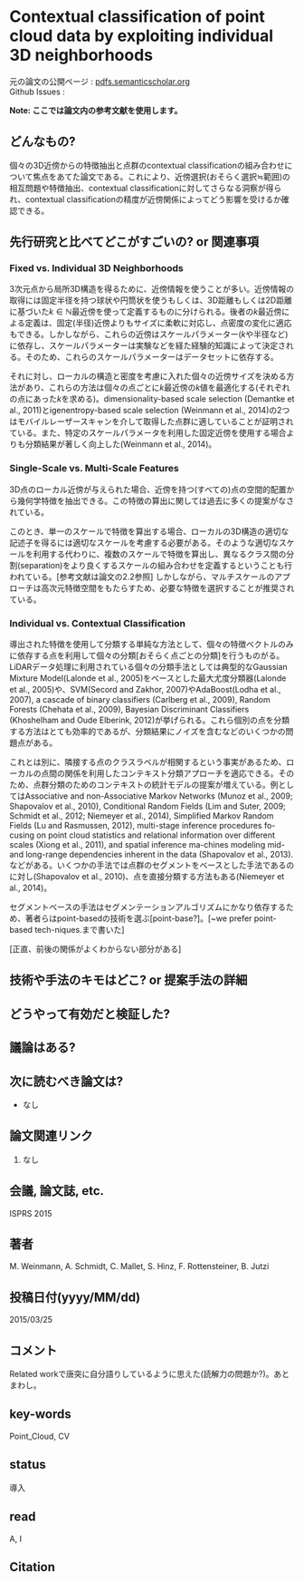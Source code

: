 # Contextual classification of point cloud data by exploiting individual 3D neighborhoods

元の論文の公開ページ : [pdfs.semanticscholar.org](https://pdfs.semanticscholar.org/8a02/611c1f049846d0daa5f7a8844676874020dd.pdf)  
Github Issues : 

**Note: ここでは論文内の参考文献を使用します。**

## どんなもの?
個々の3D近傍からの特徴抽出と点群のcontextual classificationの組み合わせについて焦点をあてた論文である。これにより、近傍選択(おそらく選択≒範囲)の相互問題や特徴抽出、contextual classificationに対してさらなる洞察が得られ、contextual classificationの精度が近傍関係によってどう影響を受けるか確認できる。

## 先行研究と比べてどこがすごいの? or 関連事項
### Fixed vs. Individual 3D Neighborhoods
3次元点から局所3D構造を得るために、近傍情報を使うことが多い。近傍情報の取得には固定半径を持つ球状や円筒状を使うもしくは、3D距離もしくは2D距離に基づいた$k \in \mathbb{N}$最近傍を使って定義するものに分けられる。後者の$k$最近傍による定義は、固定(半径)近傍よりもサイズに柔軟に対応し、点密度の変化に適応もできる。しかしながら、これらの近傍はスケールパラメーター($k$や半径など)に依存し、スケールパラメーターは実験などを経た経験的知識によって決定される。そのため、これらのスケールパラメーターはデータセットに依存する。

それに対し、ローカルの構造と密度を考慮に入れた個々の近傍サイズを決める方法があり、これらの方法は個々の点ごとに$k$最近傍の$k$値を最適化する(それぞれの点にあった$k$を求める)。dimensionality-based scale selection (Demantke et al., 2011)とigenentropy-based scale selection (Weinmann et al., 2014)の2つはモバイルレーザースキャンを介して取得した点群に適していることが証明されている。また、特定のスケールパラメータを利用した固定近傍を使用する場合よりも分類結果が著しく向上した(Weinmann et al., 2014)。

### Single-Scale vs. Multi-Scale Features
3D点のローカル近傍が与えられた場合、近傍を持つ(すべての)点の空間的配置から幾何学特徴を抽出できる。この特徴の算出に関しては過去に多くの提案がなされている。

このとき、単一のスケールで特徴を算出する場合、ローカルの3D構造の適切な記述子を得るには適切なスケールを考慮する必要がある。そのような適切なスケールを利用する代わりに、複数のスケールで特徴を算出し、異なるクラス間の分割(separation)をより良くするスケールの組み合わせを定義するということも行われている。[参考文献は論文の2.2参照] しかしながら、マルチスケールのアプローチは高次元特徴空間をもたらすため、必要な特徴を選択することが推奨されている。


### Individual vs. Contextual Classification
導出された特徴を使用して分類する単純な方法として、個々の特徴ベクトルのみに依存する点を利用して個々の分類[おそらく点ごとの分類]を行うものがる。LiDARデータ処理に利用されている個々の分類手法としては典型的なGaussian Mixture Model(Lalonde et al., 2005)をベースとした最大尤度分類器(Lalonde et al., 2005)や、SVM(Secord and Zakhor, 2007)やAdaBoost(Lodha et al., 2007), a cascade of binary classifiers (Carlberg et al., 2009), Random Forests (Chehata et al., 2009), Bayesian Discriminant Classifiers (Khoshelham and Oude Elberink, 2012)が挙げられる。これら個別の点を分類する方法はとても効率的であるが、分類結果にノイズを含むなどのいくつかの問題点がある。

これとは別に、隣接する点のクラスラベルが相関するという事実があるため、ローカルの点間の関係を利用したコンテキスト分類アプローチを適応できる。そのため、点群分類のためのコンテキストの統計モデルの提案が増えている。例としてはAssociative and non-Associative Markov Networks (Munoz et al., 2009; Shapovalov et al., 2010), Conditional Random Fields (Lim and Suter, 2009; Schmidt et al., 2012; Niemeyer et al., 2014), Simplified Markov Random Fields (Lu and Rasmussen, 2012), multi-stage inference procedures fo-cusing on point cloud statistics and relational information over different scales (Xiong et al., 2011), and spatial inference ma-chines modeling mid- and long-range dependencies inherent in the data (Shapovalov et al., 2013).などがある。いくつかの手法では点群のセグメントをベースとした手法であるのに対し(Shapovalov et al., 2010)、点を直接分類する方法もある(Niemeyer et al., 2014)。

セグメントベースの手法はセグメンテーションアルゴリズムにかなり依存するため、著者らはpoint-basedの技術を選ぶ[point-base?]。[~we prefer point-based tech-niques.まで書いた]

[正直、前後の関係がよくわからない部分がある]


## 技術や手法のキモはどこ? or 提案手法の詳細

## どうやって有効だと検証した?

## 議論はある?

## 次に読むべき論文は?
- なし

## 論文関連リンク
1. なし

## 会議, 論文誌, etc.
ISPRS 2015

## 著者
M. Weinmann, A. Schmidt, C. Mallet, S. Hinz, F. Rottensteiner, B. Jutzi

## 投稿日付(yyyy/MM/dd)
2015/03/25

## コメント
Related workで唐突に自分語りしているように思えた(読解力の問題か?)。あとまわし。

## key-words
Point_Cloud, CV

## status
導入

## read
A, I

## Citation

